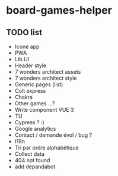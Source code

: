 # board-games-helper

## TODO list

- Icone app
- PWA
- Lib UI
- Header style
- 7 wonders architect assets
- 7 wonders architect style
- Generic pages (list)
- Colt express
- Chakra
- Other games ...?
- Write component VUE 3
- TU
- Cypress ? :)
- Google analytics
- Contact / demande évol / bug ?
- I18n
- Tri par ordre alphabétique
- Collect data
- 404 not found
- add depandabot
